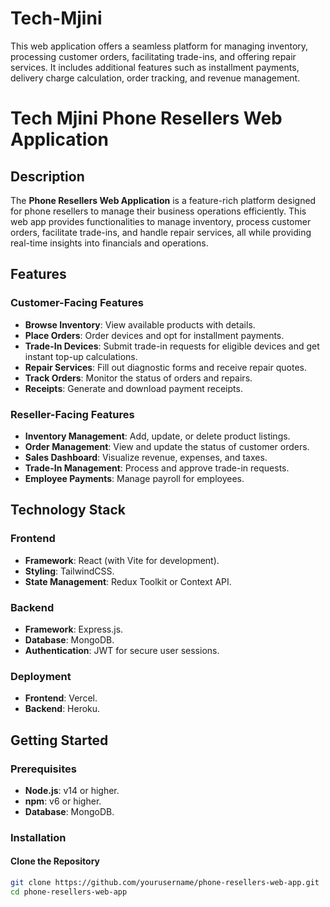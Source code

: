 # Tech-Mjini
This web application offers a seamless platform for managing inventory, processing customer orders, facilitating trade-ins, and offering repair services. It includes additional features such as installment payments, delivery charge calculation, order tracking, and revenue management. 

# Tech Mjini Phone Resellers Web Application

## Description
The **Phone Resellers Web Application** is a feature-rich platform designed for phone resellers to manage their business operations efficiently. This web app provides functionalities to manage inventory, process customer orders, facilitate trade-ins, and handle repair services, all while providing real-time insights into financials and operations.

## Features

### Customer-Facing Features
- **Browse Inventory**: View available products with details.
- **Place Orders**: Order devices and opt for installment payments.
- **Trade-In Devices**: Submit trade-in requests for eligible devices and get instant top-up calculations.
- **Repair Services**: Fill out diagnostic forms and receive repair quotes.
- **Track Orders**: Monitor the status of orders and repairs.
- **Receipts**: Generate and download payment receipts.

### Reseller-Facing Features
- **Inventory Management**: Add, update, or delete product listings.
- **Order Management**: View and update the status of customer orders.
- **Sales Dashboard**: Visualize revenue, expenses, and taxes.
- **Trade-In Management**: Process and approve trade-in requests.
- **Employee Payments**: Manage payroll for employees.

## Technology Stack

### Frontend
- **Framework**: React (with Vite for development).
- **Styling**: TailwindCSS.
- **State Management**: Redux Toolkit or Context API.

### Backend
- **Framework**: Express.js.
- **Database**: MongoDB.
- **Authentication**: JWT for secure user sessions.

### Deployment
- **Frontend**: Vercel.
- **Backend**: Heroku.

## Getting Started

### Prerequisites
- **Node.js**: v14 or higher.
- **npm**: v6 or higher.
- **Database**: MongoDB.

### Installation

#### Clone the Repository
```bash
git clone https://github.com/yourusername/phone-resellers-web-app.git
cd phone-resellers-web-app
